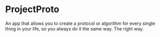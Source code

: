 # ProjectProto
An app that allows you to create a protocol or algorithm for every single thing in your life, so you always do it the same way. The right way. 
